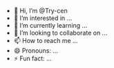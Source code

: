 - 👋 Hi, I’m @Try-cen
- 👀 I’m interested in ...
- 🌱 I’m currently learning ...
- 💞️ I’m looking to collaborate on ...
- 📫 How to reach me ...
- 😄 Pronouns: ...
- ⚡ Fun fact: ...

<!---
Try-cen/Try-cen is a ✨ special ✨ repository because its `README.md` (this file) appears on your GitHub profile.
You can click the Preview link to take a look at your changes.
--->
